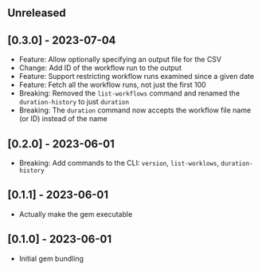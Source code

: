 ## Unreleased

## [0.3.0] - 2023-07-04

- Feature: Allow optionally specifying an output file for the CSV
- Change: Add ID of the workflow run to the output
- Feature: Support restricting workflow runs examined since a given date
- Feature: Fetch all the workflow runs, not just the first 100
- Breaking: Removed the `list-workflows` command and renamed the `duration-history` to just `duration`
- Breaking: The `duration` command now accepts the workflow file name (or ID) instead of the name

## [0.2.0] - 2023-06-01

- Breaking: Add commands to the CLI: `version`, `list-worklows`, `duration-history`

## [0.1.1] - 2023-06-01

- Actually make the gem executable

## [0.1.0] - 2023-06-01

- Initial gem bundling
